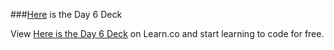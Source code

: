 ###[Here](https://docs.google.com/presentation/d/1LJMche3oKe13AkUeAhJUXoBKJVF3XPveFdmMJI9WMH4/edit?usp=sharing) is the Day 6 Deck
<p data-visibility='hidden'>View <a href='https://learn.co/lessons/hs-ruby1-unit6-deck' title='Here is the Day 6 Deck'>Here is the Day 6 Deck</a> on Learn.co and start learning to code for free.</p>
